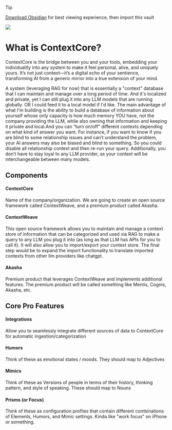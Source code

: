 > [!TIP]
> [Download Obsidian](https://obsidian.md/) for best viewing experience, then import this vault

![](https://lh7-rt.googleusercontent.com/docsz/AD_4nXclc23Ah4X-B_q9a_Amw3D-vxJF43Yp4Ms7_r4VJK8eIQs1pgIsYRFtTc0ZlKg9tqVW1Da2xNka1dB3zrGUlwRI9bzcM_3dCVkTxZ0C3_r-sFS9PfwQIEpzEnTCAiV6T2NgYOWg4Q?key=GgJlJs81vZ1Rn7pNNxesjX_J)
# What is ContextCore? 
ContextCore is the bridge between you and your tools, embedding your individuality into any system to make it feel personal, alive, and uniquely yours. It’s not just context—it’s a digital echo of your sentience, transforming AI from a generic mirror into a true extension of your mind.

A system (leveraging RAG for now) that is essentially a "context" database that I can maintain and manage over a long period of time. And it's localized and private, yet I can still plug it into any LLM models that are running globally. OR I could feed it to a local model if I'd like. The main advantage of what I'm building is the ability to build a database of information about yourself whose only capacity is how much memory YOU have, not the company providing the LLM, while also owning that information and keeping it private and local.And you can “turn on/off” different contexts depending on what kind of answer you want. For instance, if you want to know if you are blind to some relationship issues and can’t understand the problem, your AI answers may also be biased and blind to something. So you could disable all relationship context and then re-run your query. Additionally, you don’t have to stay loyal to any LLM provider, as your context will be interchangeable between many models.
## Components
#### ContextCore 
Name of the company/organization. We are going to create an open source framework called ContextWeave, and a premium product called Akasha.
#### ContextWeave 
This open source framework allows you to maintain and manage a context store of information that can be categorized and used via RAG to make a query to any LLM you plug it into (as long as that LLM has APIs for you to call it). It will also allow you to import/export your context store. The final step would be to expand the import functionality to translate imported contexts from other llm providers like chatgpt.
#### Akasha
Premium product that leverages ContextWeave and implements additional features. The premium product will be called something like Mentis, Cognis, Akasha, etc.
## Core Pro Features
#### Integrations
Allow you to seamlessly integrate different sources of data to ContextCore for automatic ingestion/categorization  
#### Humors
Think of these as emotional states / moods. They should map to Adjectives
#### Mimics
Think of these as Versions of people in terms of their history, thinking pattern, and style of speaking. These should map to Nouns
#### Prisms (or Focus)
Think of these as configuration profiles that contain different combinations of Elements, Humors, and Mimic settings. Kinda like "work focus" on iPhone or something.
